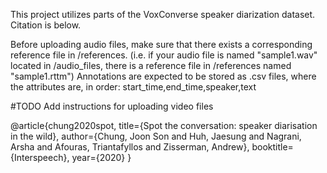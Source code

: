 This project utilizes parts of the VoxConverse speaker diarization dataset.
Citation is below.

Before uploading audio files, make sure that there exists a corresponding reference file in /references.
(i.e. if your audio file is named "sample1.wav" located in /audio_files, there is a reference file in /references named "sample1.rttm")
Annotations are expected to be stored as .csv files, where the attributes are, in order:
start_time,end_time,speaker,text

#TODO Add instructions for uploading video files


@article{chung2020spot,
  title={Spot the conversation: speaker diarisation in the wild},
  author={Chung, Joon Son and Huh, Jaesung and Nagrani, Arsha and Afouras, Triantafyllos and Zisserman, Andrew},
  booktitle={Interspeech},
  year={2020}
}
